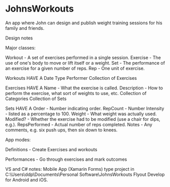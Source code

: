 # JohnsWorkouts
An app where John can design and publish weight training sessions for his family and friends.

Design notes

Major classes:

Workout - A set of exercises performed in a single session.
Exercise - The use of one's body to move or lift itself or a weight.
Set - The performance of an exercise for a given number of reps.
Rep - One unit of exercise.

Workouts HAVE A 
Date
Type
Performer
Collection of Exercises

Exercises HAVE A
Name - What the exercise is called.
Description - How to perform the exercise, what sort of weights to use, etc.
Collection of Categories
Collection of Sets

Sets HAVE A
Order - Number indicating order.
RepCount - Number
Intensity - listed as a percentage to 100.
Weight - What weight was actually used.
Modified? - Whether the exercise had to be modified (use a chair for dips, e.g.).
RepsPerformed - Actual number of reps completed.
Notes - Any comments, e.g. six push ups, then six down to knees.

App  modes:

Definitions - 
Create Exercises and workouts


Performances - 
Go through exercises and mark outcomes

VS and C# notes:
Mobile App (Xamarin Forms) type project in C:\Users\ddp\Documents\Personal Software\JohnsWorkouts
Flyout
Develop for Android and iOS.
